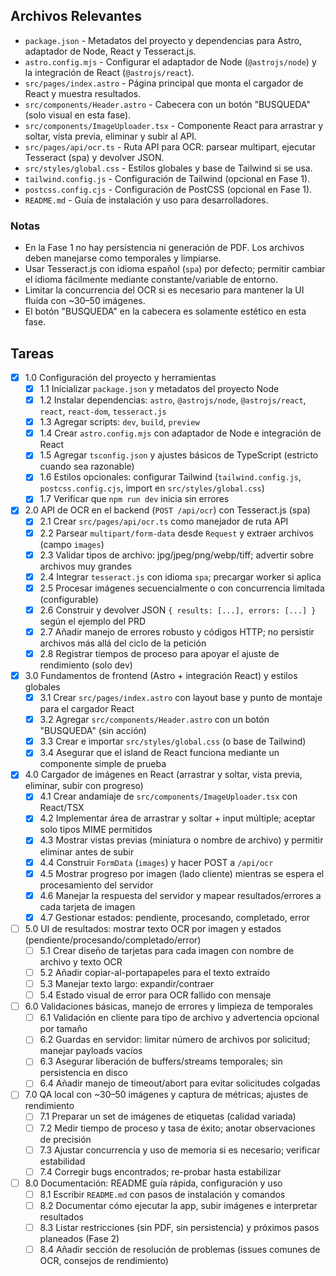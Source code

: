 ## Archivos Relevantes

- `package.json` - Metadatos del proyecto y dependencias para Astro, adaptador de Node, React y Tesseract.js.
- `astro.config.mjs` - Configurar el adaptador de Node (`@astrojs/node`) y la integración de React (`@astrojs/react`).
- `src/pages/index.astro` - Página principal que monta el cargador de React y muestra resultados.
- `src/components/Header.astro` - Cabecera con un botón "BUSQUEDA" (solo visual en esta fase).
- `src/components/ImageUploader.tsx` - Componente React para arrastrar y soltar, vista previa, eliminar y subir al API.
- `src/pages/api/ocr.ts` - Ruta API para OCR: parsear multipart, ejecutar Tesseract (spa) y devolver JSON.
- `src/styles/global.css` - Estilos globales y base de Tailwind si se usa.
- `tailwind.config.js` - Configuración de Tailwind (opcional en Fase 1).
- `postcss.config.cjs` - Configuración de PostCSS (opcional en Fase 1).
- `README.md` - Guía de instalación y uso para desarrolladores.

### Notas

- En la Fase 1 no hay persistencia ni generación de PDF. Los archivos deben manejarse como temporales y limpiarse.
- Usar Tesseract.js con idioma español (`spa`) por defecto; permitir cambiar el idioma fácilmente mediante constante/variable de entorno.
- Limitar la concurrencia del OCR si es necesario para mantener la UI fluida con ~30–50 imágenes.
- El botón "BUSQUEDA" en la cabecera es solamente estético en esta fase.

## Tareas

- [x] 1.0 Configuración del proyecto y herramientas
  - [x] 1.1 Inicializar `package.json` y metadatos del proyecto Node
  - [x] 1.2 Instalar dependencias: `astro`, `@astrojs/node`, `@astrojs/react`, `react`, `react-dom`, `tesseract.js`
  - [x] 1.3 Agregar scripts: `dev`, `build`, `preview`
  - [x] 1.4 Crear `astro.config.mjs` con adaptador de Node e integración de React
  - [x] 1.5 Agregar `tsconfig.json` y ajustes básicos de TypeScript (estricto cuando sea razonable)
  - [x] 1.6 Estilos opcionales: configurar Tailwind (`tailwind.config.js`, `postcss.config.cjs`, import en `src/styles/global.css`)
  - [x] 1.7 Verificar que `npm run dev` inicia sin errores

- [x] 2.0 API de OCR en el backend (`POST /api/ocr`) con Tesseract.js (spa)
  - [x] 2.1 Crear `src/pages/api/ocr.ts` como manejador de ruta API
  - [x] 2.2 Parsear `multipart/form-data` desde `Request` y extraer archivos (campo `images`)
  - [x] 2.3 Validar tipos de archivo: jpg/jpeg/png/webp/tiff; advertir sobre archivos muy grandes
  - [x] 2.4 Integrar `tesseract.js` con idioma `spa`; precargar worker si aplica
  - [x] 2.5 Procesar imágenes secuencialmente o con concurrencia limitada (configurable)
  - [x] 2.6 Construir y devolver JSON `{ results: [...], errors: [...] }` según el ejemplo del PRD
  - [x] 2.7 Añadir manejo de errores robusto y códigos HTTP; no persistir archivos más allá del ciclo de la petición
  - [x] 2.8 Registrar tiempos de proceso para apoyar el ajuste de rendimiento (solo dev)

- [x] 3.0 Fundamentos de frontend (Astro + integración React) y estilos globales
  - [x] 3.1 Crear `src/pages/index.astro` con layout base y punto de montaje para el cargador React
  - [x] 3.2 Agregar `src/components/Header.astro` con un botón "BUSQUEDA" (sin acción)
  - [x] 3.3 Crear e importar `src/styles/global.css` (o base de Tailwind)
  - [x] 3.4 Asegurar que el island de React funciona mediante un componente simple de prueba

- [x] 4.0 Cargador de imágenes en React (arrastrar y soltar, vista previa, eliminar, subir con progreso)
  - [x] 4.1 Crear andamiaje de `src/components/ImageUploader.tsx` con React/TSX
  - [x] 4.2 Implementar área de arrastrar y soltar + input múltiple; aceptar solo tipos MIME permitidos
  - [x] 4.3 Mostrar vistas previas (miniatura o nombre de archivo) y permitir eliminar antes de subir
  - [x] 4.4 Construir `FormData` (`images`) y hacer POST a `/api/ocr`
  - [x] 4.5 Mostrar progreso por imagen (lado cliente) mientras se espera el procesamiento del servidor
  - [x] 4.6 Manejar la respuesta del servidor y mapear resultados/errores a cada tarjeta de imagen
  - [x] 4.7 Gestionar estados: pendiente, procesando, completado, error

- [ ] 5.0 UI de resultados: mostrar texto OCR por imagen y estados (pendiente/procesando/completado/error)
  - [ ] 5.1 Crear diseño de tarjetas para cada imagen con nombre de archivo y texto OCR
  - [ ] 5.2 Añadir copiar-al-portapapeles para el texto extraído
  - [ ] 5.3 Manejar texto largo: expandir/contraer
  - [ ] 5.4 Estado visual de error para OCR fallido con mensaje

- [ ] 6.0 Validaciones básicas, manejo de errores y limpieza de temporales
  - [ ] 6.1 Validación en cliente para tipo de archivo y advertencia opcional por tamaño
  - [ ] 6.2 Guardas en servidor: limitar número de archivos por solicitud; manejar payloads vacíos
  - [ ] 6.3 Asegurar liberación de buffers/streams temporales; sin persistencia en disco
  - [ ] 6.4 Añadir manejo de timeout/abort para evitar solicitudes colgadas

- [ ] 7.0 QA local con ~30–50 imágenes y captura de métricas; ajustes de rendimiento
  - [ ] 7.1 Preparar un set de imágenes de etiquetas (calidad variada)
  - [ ] 7.2 Medir tiempo de proceso y tasa de éxito; anotar observaciones de precisión
  - [ ] 7.3 Ajustar concurrencia y uso de memoria si es necesario; verificar estabilidad
  - [ ] 7.4 Corregir bugs encontrados; re-probar hasta estabilizar

- [ ] 8.0 Documentación: README guía rápida, configuración y uso
  - [ ] 8.1 Escribir `README.md` con pasos de instalación y comandos
  - [ ] 8.2 Documentar cómo ejecutar la app, subir imágenes e interpretar resultados
  - [ ] 8.3 Listar restricciones (sin PDF, sin persistencia) y próximos pasos planeados (Fase 2)
  - [ ] 8.4 Añadir sección de resolución de problemas (issues comunes de OCR, consejos de rendimiento)
